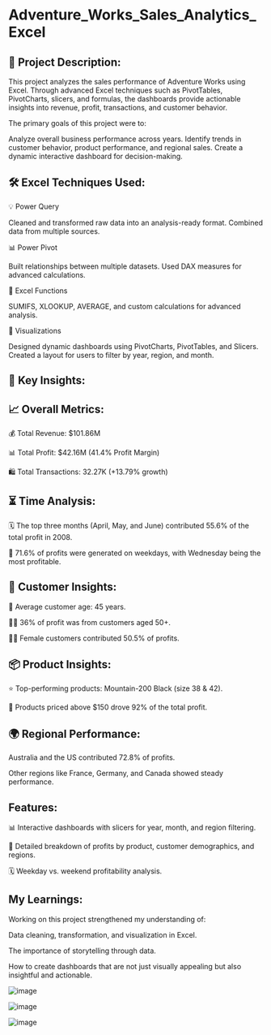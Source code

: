 # Adventure_Works_Sales_Analytics_Excel

📌 Project Description:
------------------------------

This project analyzes the sales performance of Adventure Works using Excel. Through advanced Excel techniques such as PivotTables, PivotCharts, slicers, and formulas, the dashboards provide actionable insights into revenue, profit, transactions, and customer behavior.

The primary goals of this project were to:

Analyze overall business performance across years.
Identify trends in customer behavior, product performance, and regional sales.
Create a dynamic interactive dashboard for decision-making.

🛠 Excel Techniques Used:
-------------------------------

💡 Power Query

Cleaned and transformed raw data into an analysis-ready format.
Combined data from multiple sources.

📊 Power Pivot

Built relationships between multiple datasets.
Used DAX measures for advanced calculations.

🔢 Excel Functions

SUMIFS, XLOOKUP, AVERAGE, and custom calculations for advanced analysis.

🎨 Visualizations

Designed dynamic dashboards using PivotCharts, PivotTables, and Slicers.
Created a layout for users to filter by year, region, and month.

🌟 Key Insights:
------------------------------

📈 Overall Metrics:
-----------------------

💰 Total Revenue: $101.86M

📊 Total Profit: $42.16M (41.4% Profit Margin)

🛍️ Total Transactions: 32.27K (+13.79% growth)

⏳ Time Analysis:
----------------------

🗓️ The top three months (April, May, and June) contributed 55.6% of the total profit in 2008.

📅 71.6% of profits were generated on weekdays, with Wednesday being the most profitable.

👥 Customer Insights:
-------------------------

🎂 Average customer age: 45 years.

👵👴 36% of profit was from customers aged 50+.

🙋‍♀️ Female customers contributed 50.5% of profits.

📦 Product Insights:
-------------------------

⭐ Top-performing products: Mountain-200 Black (size 38 & 42).

💎 Products priced above $150 drove 92% of the total profit.

🌍 Regional Performance:
--------------------------

Australia and the US contributed 72.8% of profits.

Other regions like France, Germany, and Canada showed steady performance.

Features:
------------------------------

📊 Interactive dashboards with slicers for year, month, and region filtering.

🔎 Detailed breakdown of profits by product, customer demographics, and regions.

🗓️ Weekday vs. weekend profitability analysis.

My Learnings:
-------------------------------

Working on this project strengthened my understanding of:

Data cleaning, transformation, and visualization in Excel.

The importance of storytelling through data.

How to create dashboards that are not just visually appealing but also insightful and actionable.

![image](https://github.com/user-attachments/assets/405adcc7-ccf7-40b6-88a1-a90e3fce3982)

![image](https://github.com/user-attachments/assets/a51f156c-9168-48e5-b61a-62ed002823c6)

![image](https://github.com/user-attachments/assets/59e8a52e-5eed-4542-a5e2-786ae24b0560)



